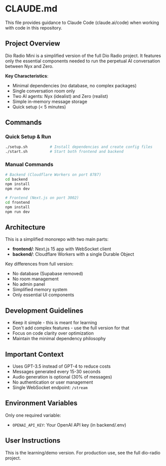 # CLAUDE.md

This file provides guidance to Claude Code (claude.ai/code) when working with code in this repository.

## Project Overview

Dio Radio Mini is a simplified version of the full Dio Radio project. It features only the essential components needed to run the perpetual AI conversation between Nyx and Zero.

**Key Characteristics**:
- Minimal dependencies (no database, no complex packages)
- Single conversation room only
- Two AI agents: Nyx (idealist) and Zero (realist)
- Simple in-memory message storage
- Quick setup (< 5 minutes)

## Commands

### Quick Setup & Run
```bash
./setup.sh          # Install dependencies and create config files
./start.sh          # Start both frontend and backend
```

### Manual Commands
```bash
# Backend (Cloudflare Workers on port 8787)
cd backend
npm install
npm run dev

# Frontend (Next.js on port 3002)
cd frontend
npm install
npm run dev
```

## Architecture

This is a simplified monorepo with two main parts:

- **frontend/**: Next.js 15 app with WebSocket client
- **backend/**: Cloudflare Workers with a single Durable Object

Key differences from full version:
- No database (Supabase removed)
- No room management
- No admin panel
- Simplified memory system
- Only essential UI components

## Development Guidelines

- Keep it simple - this is meant for learning
- Don't add complex features - use the full version for that
- Focus on code clarity over optimization
- Maintain the minimal dependency philosophy

## Important Context

- Uses GPT-3.5 instead of GPT-4 to reduce costs
- Messages generated every 15-30 seconds
- Audio generation is optional (30% of messages)
- No authentication or user management
- Single WebSocket endpoint: `/stream`

## Environment Variables

Only one required variable:
- `OPENAI_API_KEY`: Your OpenAI API key (in backend/.env)

## User Instructions

This is the learning/demo version. For production use, see the full dio-radio project.